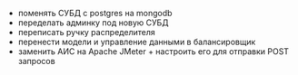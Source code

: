 * поменять СУБД с postgres на mongodb
* переделать админку под новую СУБД
* переписать ручку распределителя 
* перенести модели и управление данными в балансировщик
* заменить АИС на Apache JMeter + настроить его для отправки POST запросов